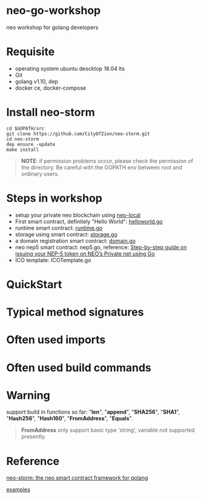 # neo-go-workshop
neo workshop for golang developers
# Requisite
* operating system ubuntu descktop 18.04 lts
* Git
* golang v1.10, dep 
* docker ce, docker-compose
# Install neo-storm
```
cd $GOPATH/src
git clone https://github.com/CityOfZion/neo-storm.git
cd neo-storm
dep ensure -update
make install
```
> **NOTE**: if permission problems occur, please check the permission of the directory. Be careful with the GOPATH env between root and ordinary users.
# Steps in workshop
* setup your private neo blockchain using [neo-local](https://github.com/cityofzion/neo-local)
* First smart contract, definitely "Hello World": [helloworld.go](https://github.com/KickSeason/neo-go-workshop/tree/master/helloworld)
* runtime smart contract: [runtime.go](https://github.com/CityOfZion/neo-storm/blob/master/examples/runtime/runtime.go)
* storage using smart contract: [storage.go](https://github.com/CityOfZion/neo-storm/blob/master/examples/storage/storage.go)
* a domain registration smart contract: [domain.go](https://github.com/KickSeason/neo-go-workshop/blob/master/domain/domain.go)
* neo nep5 smart contract: nep5.go, reference: [Step-by-step guide on issuing your NEP-5 token on NEO’s Private net using Go](https://medium.com/coinmonks/neo-token-contract-nep-5-in-go-f6b0102c59ee)
* ICO template: ICOTemplate.go

# QuickStart

# Typical method signatures

# Often used imports

# Often used build commands

# Warning
support build in functions so far: "__len__", "__append__", "__SHA256__", "__SHA1__", "__Hash256__", "__Hash160__", "__FromAddress__", "__Equals__".
> __FromAddress__ only support basic type 'string', variable not supported presently. 
# Reference
[neo-storm: the neo smart contract framework for golang](https://github.com/CityOfZion/neo-storm)

[examples](https://github.com/CityOfZion/neo-storm/tree/master/examples)
